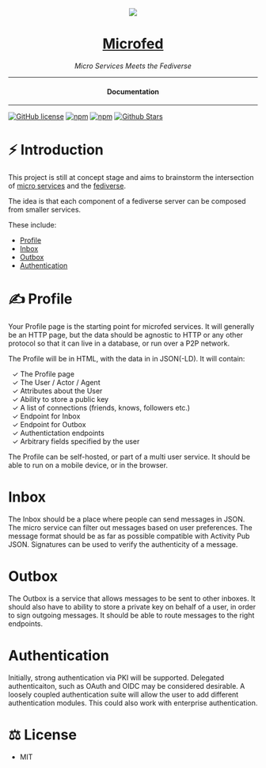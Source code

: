<div align="center">
  <img src="https://microfed.org/images/microfed.jpg" />
  <h1><a href="https://microfed.org/">Microfed</a></h1>
</div>

<div align="center">  
<i>Micro Services Meets the Fediverse</i>
</div>

---

<div align="center">
<h4>Documentation</h4>
</div>
  
---
  
[![GitHub license](https://img.shields.io/badge/license-MIT-blue.svg)](https://github.com/micro-fed/microfed.org/blob/gh-pages/LICENSE)
[![npm](https://img.shields.io/npm/v/microfed)](https://npmjs.com/package/microfed)
[![npm](https://img.shields.io/npm/dw/microfed.svg)](https://npmjs.com/package/microfed)
[![Github Stars](https://img.shields.io/github/stars/micro-fed/microfed.org.svg)](https://github.com/micro-fed/microfed.org/)
  
# ⚡️ Introduction

This project is still at concept stage and aims to brainstorm the intersection of [micro services](https://en.wikipedia.org/wiki/Microservices) and the [fediverse](https://en.wikipedia.org/wiki/Fediverse).

The idea is that each component of a fediverse server can be composed from smaller services.

These include:
- [Profile](#Profile)
- [Inbox](#Inbox)
- [Outbox](#Outbox)
- [Authentication](#Authentication)

# ✍️ Profile

Your Profile page is the starting point for microfed services.  It will generally be an HTTP page, but the data should be agnostic to HTTP or any other protocol so that it can live in a database, or run over a P2P network.

The Profile will be in HTML, with the data in in JSON(-LD).  It will contain:

&nbsp;&nbsp;✓&nbsp;The Profile page  
&nbsp;&nbsp;✓&nbsp;The User / Actor / Agent  
&nbsp;&nbsp;✓&nbsp;Attributes about the User  
&nbsp;&nbsp;✓&nbsp;Ability to store a public key  
&nbsp;&nbsp;✓&nbsp;A list of connections (friends, knows, followers etc.)  
&nbsp;&nbsp;✓&nbsp;Endpoint for Inbox  
&nbsp;&nbsp;✓&nbsp;Endpoint for Outbox  
&nbsp;&nbsp;✓&nbsp;Authentictation endpoints  
&nbsp;&nbsp;✓&nbsp;Arbitrary fields specified by the user  

The Profile can be self-hosted, or part of a multi user service.  It should be able to run on a mobile device, or in the browser.

# Inbox

The Inbox should be a place where people can send messages in JSON.  The micro service can filter out messages based on user preferences.  The message format should be as far as possible compatible with Activity Pub JSON.  Signatures can be used to verify the authenticity of a message.

# Outbox

The Outbox is a service that allows messages to be sent to other inboxes.  It should also have to ability to store a private key on behalf of a user, in order to sign outgoing messages.  It should be able to route messages to the right endpoints.

# Authentication

Initially, strong authentication via PKI will be supported.  Delegated authenticaiton, such as OAuth and OIDC may be considered desirable.  A loosely coupled authentication suite will allow the user to add different authentication modules.  This could also work with enterprise authentication. 

# ⚖️ License

- MIT
